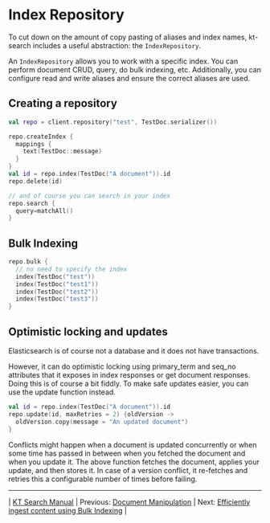 # Index Repository 

To cut down on the amount of copy pasting of aliases and index names, kt-search includes 
a useful abstraction: the `IndexRepository`.

An `IndexRepository` allows you to work with a specific index. You can perform document CRUD, query,
do bulk indexing, etc. Additionally, you can configure read and write aliases and ensure the correct
aliases are used.

## Creating a repository

```kotlin
val repo = client.repository("test", TestDoc.serializer())

repo.createIndex {
  mappings {
    text(TestDoc::message)
  }
}
val id = repo.index(TestDoc("A document")).id
repo.delete(id)

// and of course you can search in your index
repo.search {
  query=matchAll()
}
```

## Bulk Indexing

```kotlin
repo.bulk {
  // no need to specify the index
  index(TestDoc("test"))
  index(TestDoc("test1"))
  index(TestDoc("test2"))
  index(TestDoc("test3"))
}
```

## Optimistic locking and updates

Elasticsearch is of course not a database and it does not have transactions.

However, it can do optimistic locking using primary_term and seq_no attributes that it exposes in 
index responses or get document responses. Doing this is of course a bit fiddly. To make safe updates
easier, you can use the update function instead.

```kotlin
val id = repo.index(TestDoc("A document")).id
repo.update(id, maxRetries = 2) {oldVersion ->
  oldVersion.copy(message = "An updated document")
}
```

Conflicts might happen when a document is updated concurrently or when some time has 
passed in between when you fetched the document and when you update it. The above function 
fetches the document, applies your update, and then stores it. In case of a version conflict,
it re-fetches and retries this a configurable number of times before failing.            

---

| [KT Search Manual](README.md) | Previous: [Document Manipulation](DocumentManipulation.md) | Next: [Efficiently ingest content using Bulk Indexing](BulkIndexing.md) |